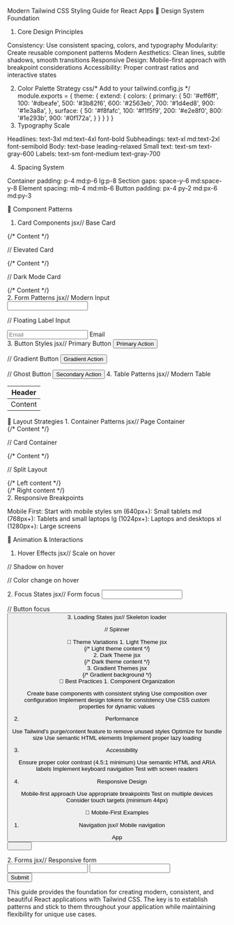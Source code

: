 Modern Tailwind CSS Styling Guide for React Apps
🎨 Design System Foundation
1. Core Design Principles

Consistency: Use consistent spacing, colors, and typography
Modularity: Create reusable component patterns
Modern Aesthetics: Clean lines, subtle shadows, smooth transitions
Responsive Design: Mobile-first approach with breakpoint considerations
Accessibility: Proper contrast ratios and interactive states

2. Color Palette Strategy
css/* Add to your tailwind.config.js */
module.exports = {
  theme: {
    extend: {
      colors: {
        primary: {
          50: '#eff6ff',
          100: '#dbeafe',
          500: '#3b82f6',
          600: '#2563eb',
          700: '#1d4ed8',
          900: '#1e3a8a',
        },
        surface: {
          50: '#f8fafc',
          100: '#f1f5f9',
          200: '#e2e8f0',
          800: '#1e293b',
          900: '#0f172a',
        }
      }
    }
  }
}
3. Typography Scale

Headlines: text-3xl md:text-4xl font-bold
Subheadings: text-xl md:text-2xl font-semibold
Body: text-base leading-relaxed
Small text: text-sm text-gray-600
Labels: text-sm font-medium text-gray-700

4. Spacing System

Container padding: p-4 md:p-6 lg:p-8
Section gaps: space-y-6 md:space-y-8
Element spacing: mb-4 md:mb-6
Button padding: px-4 py-2 md:px-6 md:py-3

🧩 Component Patterns
1. Card Components
jsx// Base Card
<div className="bg-white rounded-xl shadow-sm border border-gray-100 overflow-hidden">
  {/* Content */}
</div>

// Elevated Card
<div className="bg-white rounded-xl shadow-lg hover:shadow-xl transition-shadow duration-300">
  {/* Content */}
</div>

// Dark Mode Card
<div className="bg-gray-900 rounded-xl shadow-xl border border-gray-800">
  {/* Content */}
</div>
2. Form Patterns
jsx// Modern Input
<div className="relative">
  <Icon className="absolute left-3 top-1/2 transform -translate-y-1/2 w-5 h-5 text-gray-400" />
  <input className="w-full pl-12 pr-4 py-3 border-2 border-gray-200 rounded-xl focus:border-blue-500 focus:ring-4 focus:ring-blue-100 transition-all duration-200" />
</div>

// Floating Label Input
<div className="relative">
  <input 
    className="peer w-full px-4 py-3 border-2 border-gray-200 rounded-xl focus:border-blue-500 placeholder-transparent"
    placeholder="Email"
  />
  <label className="absolute left-4 -top-2.5 bg-white px-1 text-sm text-gray-600 peer-placeholder-shown:text-base peer-placeholder-shown:top-3 peer-focus:-top-2.5 peer-focus:text-sm transition-all">
    Email
  </label>
</div>
3. Button Styles
jsx// Primary Button
<button className="bg-blue-600 hover:bg-blue-700 text-white px-6 py-3 rounded-xl font-semibold shadow-lg hover:shadow-xl transform hover:scale-105 transition-all duration-200">
  Primary Action
</button>

// Gradient Button
<button className="bg-gradient-to-r from-purple-600 to-pink-600 hover:from-purple-700 hover:to-pink-700 text-white px-6 py-3 rounded-xl font-semibold shadow-lg hover:shadow-xl transform hover:scale-105 transition-all duration-200">
  Gradient Action
</button>

// Ghost Button
<button className="border-2 border-gray-300 hover:border-gray-400 text-gray-700 hover:text-gray-900 px-6 py-3 rounded-xl font-semibold hover:bg-gray-50 transition-all duration-200">
  Secondary Action
</button>
4. Table Patterns
jsx// Modern Table
<div className="bg-white rounded-xl shadow-sm overflow-hidden">
  <table className="w-full">
    <thead className="bg-gray-50 border-b border-gray-200">
      <tr>
        <th className="px-6 py-4 text-left text-sm font-semibold text-gray-900">Header</th>
      </tr>
    </thead>
    <tbody className="divide-y divide-gray-100">
      <tr className="hover:bg-gray-50 transition-colors">
        <td className="px-6 py-4 text-sm text-gray-900">Content</td>
      </tr>
    </tbody>
  </table>
</div>
🎯 Layout Strategies
1. Container Patterns
jsx// Page Container
<div className="min-h-screen bg-gray-50">
  <div className="max-w-7xl mx-auto px-4 sm:px-6 lg:px-8 py-8">
    {/* Content */}
  </div>
</div>

// Card Container
<div className="max-w-md mx-auto">
  <div className="bg-white rounded-xl shadow-lg p-6">
    {/* Content */}
  </div>
</div>

// Split Layout
<div className="grid grid-cols-1 lg:grid-cols-2 gap-8">
  <div>{/* Left content */}</div>
  <div>{/* Right content */}</div>
</div>
2. Responsive Breakpoints

Mobile First: Start with mobile styles
sm (640px+): Small tablets
md (768px+): Tablets and small laptops
lg (1024px+): Laptops and desktops
xl (1280px+): Large screens

🚀 Animation & Interactions
1. Hover Effects
jsx// Scale on hover
<div className="transform hover:scale-105 transition-transform duration-200">

// Shadow on hover
<div className="shadow-md hover:shadow-xl transition-shadow duration-300">

// Color change on hover
<div className="bg-blue-500 hover:bg-blue-600 transition-colors duration-200">
2. Focus States
jsx// Form focus
<input className="focus:ring-4 focus:ring-blue-100 focus:border-blue-500 transition-all duration-200" />

// Button focus
<button className="focus:outline-none focus:ring-4 focus:ring-blue-200" />
3. Loading States
jsx// Skeleton loader
<div className="animate-pulse">
  <div className="h-4 bg-gray-300 rounded w-3/4 mb-2"></div>
  <div className="h-4 bg-gray-300 rounded w-1/2"></div>
</div>

// Spinner
<div className="animate-spin rounded-full h-6 w-6 border-2 border-blue-500 border-t-transparent"></div>
🎨 Theme Variations
1. Light Theme
jsx<div className="bg-white text-gray-900 border-gray-200">
  {/* Light theme content */}
</div>
2. Dark Theme
jsx<div className="bg-gray-900 text-white border-gray-700">
  {/* Dark theme content */}
</div>
3. Gradient Themes
jsx<div className="bg-gradient-to-br from-blue-50 via-purple-50 to-pink-50">
  {/* Gradient background */}
</div>
🔧 Best Practices
1. Component Organization

Create base components with consistent styling
Use composition over configuration
Implement design tokens for consistency
Use CSS custom properties for dynamic values

2. Performance

Use Tailwind's purge/content feature to remove unused styles
Optimize for bundle size
Use semantic HTML elements
Implement proper lazy loading

3. Accessibility

Ensure proper color contrast (4.5:1 minimum)
Use semantic HTML and ARIA labels
Implement keyboard navigation
Test with screen readers

4. Responsive Design

Mobile-first approach
Use appropriate breakpoints
Test on multiple devices
Consider touch targets (minimum 44px)

📱 Mobile-First Examples
1. Navigation
jsx// Mobile navigation
<nav className="bg-white shadow-sm border-b">
  <div className="px-4 sm:px-6 lg:px-8">
    <div className="flex justify-between items-center h-16">
      <div className="flex items-center">
        <Logo className="h-8 w-8" />
        <span className="ml-2 text-xl font-bold">App</span>
      </div>
      <button className="md:hidden">
        <Menu className="h-6 w-6" />
      </button>
    </div>
  </div>
</nav>
2. Forms
jsx// Responsive form
<form className="space-y-4 sm:space-y-6">
  <div className="grid grid-cols-1 sm:grid-cols-2 gap-4">
    <input className="w-full px-4 py-3 rounded-lg border" />
    <input className="w-full px-4 py-3 rounded-lg border" />
  </div>
  <button className="w-full sm:w-auto px-6 py-3 bg-blue-600 text-white rounded-lg">
    Submit
  </button>
</form>
This guide provides the foundation for creating modern, consistent, and beautiful React applications with Tailwind CSS. The key is to establish patterns and stick to them throughout your application while maintaining flexibility for unique use cases.
